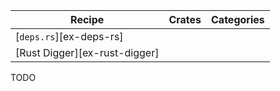 | Recipe | Crates | Categories |
|--------|--------|------------|
| [`deps.rs`][ex-deps-rs] |  |  |
| [Rust Digger][ex-rust-digger] |  |  |

<div class="hidden">
TODO
</div>

